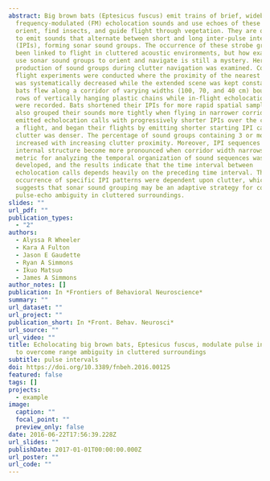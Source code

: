 ```yaml
---
abstract: Big brown bats (Eptesicus fuscus) emit trains of brief, wideband
  frequency-modulated (FM) echolocation sounds and use echoes of these sounds to
  orient, find insects, and guide flight through vegetation. They are observed
  to emit sounds that alternate between short and long inter-pulse intervals
  (IPIs), forming sonar sound groups. The occurrence of these strobe groups has
  been linked to flight in cluttered acoustic environments, but how exactly bats
  use sonar sound groups to orient and navigate is still a mystery. Here, the
  production of sound groups during clutter navigation was examined. Controlled
  flight experiments were conducted where the proximity of the nearest obstacles
  was systematically decreased while the extended scene was kept constant. Four
  bats flew along a corridor of varying widths (100, 70, and 40 cm) bounded by
  rows of vertically hanging plastic chains while in-flight echolocation calls
  were recorded. Bats shortened their IPIs for more rapid spatial sampling and
  also grouped their sounds more tightly when flying in narrower corridors. Bats
  emitted echolocation calls with progressively shorter IPIs over the course of
  a flight, and began their flights by emitting shorter starting IPI calls when
  clutter was denser. The percentage of sound groups containing 3 or more calls
  increased with increasing clutter proximity. Moreover, IPI sequences having
  internal structure become more pronounced when corridor width narrows. A novel
  metric for analyzing the temporal organization of sound sequences was
  developed, and the results indicate that the time interval between
  echolocation calls depends heavily on the preceding time interval. The
  occurrence of specific IPI patterns were dependent upon clutter, which
  suggests that sonar sound grouping may be an adaptive strategy for coping with
  pulse-echo ambiguity in cluttered surroundings.
slides: ""
url_pdf: ""
publication_types:
  - "2"
authors:
  - Alyssa R Wheeler
  - Kara A Fulton
  - Jason E Gaudette
  - Ryan A Simmons
  - Ikuo Matsuo
  - James A Simmons
author_notes: []
publication: In *Frontiers of Behavioral Neuroscience*
summary: ""
url_dataset: ""
url_project: ""
publication_short: In *Front. Behav. Neurosci*
url_source: ""
url_video: ""
title: Echolocating big brown bats, Eptesicus fuscus, modulate pulse intervals
  to overcome range ambiguity in cluttered surroundings
subtitle: pulse intervals
doi: https://doi.org/10.3389/fnbeh.2016.00125
featured: false
tags: []
projects:
  - example
image:
  caption: ""
  focal_point: ""
  preview_only: false
date: 2016-06-22T17:56:39.228Z
url_slides: ""
publishDate: 2017-01-01T00:00:00.000Z
url_poster: ""
url_code: ""
---
```


